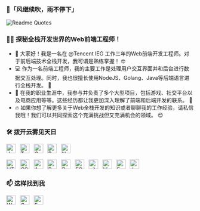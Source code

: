 ### 👋「风继续吹，雨不停下」 

<!-- [![Top Langs](https://github-readme-stats.vercel.app/api?username=SquirrelYe&repo=github-readme-stats&count_private=true&theme=light&show_icons=true)](https://github-readme-stats.vercel.app/api?username=SquirrelYe&repo=github-readme-stats&count_private=true&theme=light&show_icons=true) -->

![Readme Quotes](https://quotes-github-readme.vercel.app/api?type=horizontal&theme=dark)

### 👨‍🚒 探秘全栈开发世界的Web前端工程师！

- 👋 大家好！我是一名在 @Tencent IEG 工作三年的Web前端开发工程师。对于前后端技术全栈开发，我可谓是熟练掌握！ 🤓
- 💻 作为一名前端工程师，我的主要工作是处理用户交互界面并和后台进行数据交互处理。同时，我也很擅长使用NodeJS、Golang、Java等后端语言进行全栈开发。 🔨
- 🎉 在我的职业生涯中，我参与并负责了多个大型项目，包括游戏、社交平台以及电商应用等等。这些经历都让我更加深入理解了前端和后端开发的联系。 💼
- 🔥 如果你想了解更多关于Web全栈开发的知识或者聊聊我的工作经验，请私信我哦！我们可以共同探索这个充满挑战但又充满机会的领域。 😍

### 🛠  拨开云雾见天日

<!-- 语言类 -->
[<img src="https://img.shields.io/badge/JavaScript-282C34?logo=javascript" alt="JavaScript logo" title="JavaScript" height="25" />][tech_tools_anchor]
&nbsp;
[<img src="https://img.shields.io/badge/TypeScript-282C34?logo=typescript" alt="TypeScript logo" title="TypeScript" height="25" />][tech_tools_anchor]
&nbsp;
[<img src="https://img.shields.io/badge/Golang-282C34?logo=go" alt="Golang logo" title="Golang" height="25" />][tech_tools_anchor]
&nbsp;
[<img src="https://img.shields.io/badge/Rust-282C34?logo=rust" alt="Rust logo" title="Rust" height="25" />][tech_tools_anchor]
&nbsp;
[<img src="https://img.shields.io/badge/NodeJS-282C34?logo=node.js" alt="NodeJS logo" title="NodeJS" height="25" />][tech_tools_anchor]
&nbsp;

[<img src="https://img.shields.io/badge/HTML5-282C34?logo=html5&logoColor=E34F26" alt="HTML5 logo" title="HTML5" height="25" />][tech_tools_anchor]
&nbsp;
[<img src="https://img.shields.io/badge/CSS3-282C34?logo=css3&logoColor=1572B6" alt="CSS3 logo" title="CSS3" height="25" />][tech_tools_anchor]
&nbsp;
[<img src="https://img.shields.io/badge/Android-282C34?logo=android&logoColor=3DDC84" alt="Android logo" title="Android" height="25" />][tech_tools_anchor]
&nbsp;
[<img src="https://img.shields.io/badge/React Native-282C34?logo=react&logoColor=61DAFB" alt="React Native logo" title="React Native" height="25" />][tech_tools_anchor]
&nbsp;
[<img src="https://img.shields.io/badge/Redux-282C34?logo=redux&logoColor=764ABC" alt="Redux logo" title="Redux" height="25" />][tech_tools_anchor]
&nbsp;
[<img src="https://img.shields.io/badge/ESLint-282C34?logo=eslint&logoColor=4B32C3" alt="ESLint logo" title="ESLint" height="25" />][tech_tools_anchor]
&nbsp;
[<img src="https://img.shields.io/badge/git-282C34?logo=git&logoColor=F05032" alt="git logo" title="git" height="25" />][tech_tools_anchor]
&nbsp;
[<img src="https://img.shields.io/badge/VS%20Code-282C34?logo=visual-studio-code&logoColor=007ACC" alt="Visual Studio Code logo" title="Visual Studio Code" height="25" />][tech_tools_anchor]
&nbsp;
[<img src="https://img.shields.io/badge/Fastlane-282C34?logo=fastlane&logoColor=00F200" alt="Fastlane logo" title="Fastlane" height="25" />][tech_tools_anchor]
&nbsp;
[<img src="https://img.shields.io/badge/Jest-282C34?logo=jest&logoColor=C21325" alt="Jest logo" title="Jest" height="25" />][tech_tools_anchor]

### 📫 这样找到我

[<img src="https://img.shields.io/badge/WeChat: SquirrelYe-282C34?logo=wechat&logoColor=7BB32E" alt="WeChat logo" title="WeChat" height="25" />][tech_tools_anchor]
&nbsp;
[<img src="https://img.shields.io/badge/QQ: 1191882955-282C34?logo=tencent-qq&logoColor=EB1923" alt="QQ logo" title="QQ" height="25" />][tech_tools_anchor]
&nbsp;
[<img src="https://img.shields.io/badge/Email: will@aesen.cc-282C34?logo=gmail&logoColor=EA4335" alt="Email logo" title="Email" height="25" />][tech_tools_anchor]

[tech_tools_anchor]: #bonjour--
[learning_now_anchor]: #learning-now
[learning_next_anchor]: #learning-next